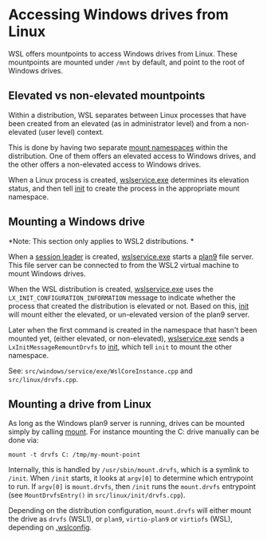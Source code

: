 # Accessing Windows drives from Linux

WSL offers mountpoints to access Windows drives from Linux. These mountpoints are mounted under `/mnt` by default, and point to the root of Windows drives.

## Elevated vs non-elevated mountpoints 

Within a distribution, WSL separates between Linux processes that have been created from an elevated (as in administrator level) and from a non-elevated (user level) context. 

This is done by having two separate [mount namespaces](https://man7.org/linux/man-pages/man7/mount_namespaces.7.html) within the distribution. One of them offers an elevated access to Windows drives, and the other offers a non-elevated access to Windows drives.

When a Linux process is created, [wslservice.exe](wslservice.exe.md) determines its elevation status, and then tell [init](init.md) to create the process in the appropriate mount namespace.

## Mounting a Windows drive

*Note: This section only applies to WSL2 distributions. *

When a [session leader](session-leader.md) is created, [wslservice.exe](wslservice.exe.md) starts a [plan9](https://9fans.github.io/plan9port/man/man9/intro.html) file server. This file server can be connected to from the WSL2 virtual machine to mount Windows drives. 

When the WSL distribution is created, [wslservice.exe](wslservice.exe.md) uses the `LX_INIT_CONFIGURATION_INFORMATION` message to indicate whether the process that created the distribution is elevated or not. Based on this, [init](init.md) will mount either the elevated, or un-elevated version of the plan9 server.

Later when the first command is created in the namespace that hasn't been mounted yet, (either elevated, or non-elevated), [wslservice.exe](wslservice.exe.md) sends a `LxInitMessageRemountDrvfs` to [init](init.md), which tell `init` to mount the other namespace. 

See: `src/windows/service/exe/WslCoreInstance.cpp` and `src/linux/drvfs.cpp`. 

## Mounting a drive from Linux 

As long as the Windows plan9 server is running, drives can be mounted simply by calling [mount](https://linux.die.net/man/8/mount). For instance mounting the C: drive manually can be done via: 

```
mount -t drvfs C: /tmp/my-mount-point
```

Internally, this is handled by `/usr/sbin/mount.drvfs`, which is a symlink to `/init`. When `/init` starts, it looks at `argv[0]` to determine which entrypoint to run. If `argv[0]` is `mount.drvfs`, then `/init` runs the `mount.drvfs` entrypoint (see `MountDrvfsEntry()` in `src/linux/init/drvfs.cpp`).

Depending on the distribution configuration, `mount.drvfs` will either mount the drive as `drvfs` (WSL1), or  `plan9`, `virtio-plan9` or `virtiofs` (WSL), depending on [.wslconfig](https://learn.microsoft.com/windows/wsl/wsl-config).